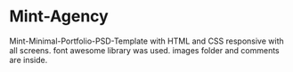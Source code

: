 # Mint-Agency
Mint-Minimal-Portfolio-PSD-Template with HTML and CSS
responsive with all screens.
font awesome library was used.
images folder and comments are inside.
